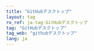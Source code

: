 ```yaml
---
title: "GitHubデスクトップ"
layout: tag
ro_ref: ja-tag-GitHubデスクトップ
tag: "GitHubデスクトップ"
tag_web: "githubデスクトップ"
lang: ja
---
```

